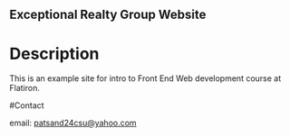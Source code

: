 Exceptional Realty Group Website
---

# Description

This is an example site for intro to Front End Web
development course at Flatiron.

#Contact

email: patsand24csu@yahoo.com
